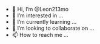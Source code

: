 - 👋 Hi, I’m @Leon213mo
- 👀 I’m interested in ...
- 🌱 I’m currently learning ...
- 💞️ I’m looking to collaborate on ...
- 📫 How to reach me ...

<!---
Leon213mo/Leon213mo is a ✨ special ✨ repository because its `README.md` (this file) appears on your GitHub profile.
You can click the Preview link to take a look at your changes.
--->
